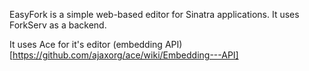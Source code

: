 EasyFork is a simple web-based editor for Sinatra applications. It uses ForkServ as a backend.

It uses Ace for it's editor (embedding API)[https://github.com/ajaxorg/ace/wiki/Embedding---API]